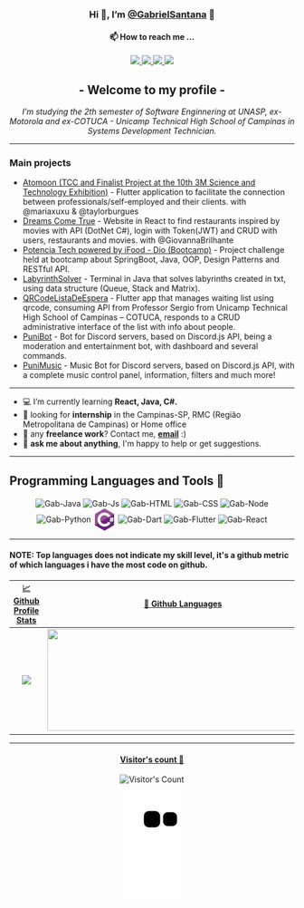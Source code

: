 <h3 align="center">
Hi 👋, I’m <a href="https://www.linkedin.com/in/gabriel-santana-silva" target="_blank" rel="noreferrer">@GabrielSantana</a> 🌟 
</h3>

<div align="center"> 
  <h4>📫 How to reach me ...</h4>
  <a href="https://www.linkedin.com/in/gabriel-santana-silva" target="_blank"> 
    <img src="https://img.shields.io/badge/-LinkedIn-blue?style=flat-square&logo=Linkedin&logoColor=white" height="22" target="_blank">
  </a>
  <a href = "mailto:gabriel04.ok@gmail.com" target="_blank">
    <img src="https://img.shields.io/badge/-Gmail-%23333?style=for-the-badge&logo=gmail&logoColor=white" height="22"  target="_blank">
  </a>
  <a href="https://www.instagram.com/oGaabs__/" target="_blank">
    <img src="https://img.shields.io/badge/-Instagram-%23E4405F?style=for-the-badge&logo=instagram&logoColor=white" height="22" target="_blank">
  </a>
  <a href = "https://github.com/AtomoonDev/TCC-Atomoon" target="_blank">
    <img src="https://user-images.githubusercontent.com/53992405/208225905-d2efbd97-e931-4753-8e2f-fb917a4bb7fa.png" height="22" target="_blank"/>
  </a>
</div> 

<h2 align="center">
- Welcome to my profile -
</h2> 

<div align="center">
<em> I’m studying the 2th semester of Software Enginnering at UNASP, ex-Motorola and ex-COTUCA - Unicamp Technical High School of Campinas in Systems Development Technician.</em>
</div> 

---

### Main projects

- <a href="https://github.com/AtomoonDev/Rede_Atomoon" target="_blank">Atomoon (TCC and Finalist Project at the 10th 3M Science and Technology Exhibition)</a> - Flutter application to facilitate the connection between professionals/self-employed and their clients. with @mariaxuxu & @taylorburgues
- <a href="https://github.com/GiovannaBrilhante/Dreams-come-true" target="_blank">Dreams Come True</a> - Website in React to find restaurants inspired by movies with API (DotNet C#), login with Token(JWT) and CRUD with users, restaurants and movies. with @GiovannaBrilhante
- <a href="https://github.com/oGaabs/Dio-DesignPattern-Padroes_Java" target="_blank">Potencia Tech powered by iFood - Dio (Bootcamp)</a> - Project challenge held at bootcamp about SpringBoot, Java, OOP, Design Patterns and RESTful API.
- <a href="https://github.com/oGaabs/LabirintoSolver_Java" target="_blank">LabyrinthSolver</a> - Terminal in Java that solves labyrinths created in txt, using data structure (Queue, Stack and Matrix).
- <a href="https://github.com/oGaabs/ListaDeEsperaQRCode_PFSergio-Flutter" target="_blank">QRCodeListaDeEspera</a> - Flutter app that manages waiting list using qrcode, consuming API from Professor Sergio from Unicamp Technical High School of Campinas – COTUCA, responds to a CRUD administrative interface of the list with info about people. 
- <a href="https://github.com/oGaabs/PuniBot" target="_blank">PuniBot</a> - Bot for Discord servers, based on Discord.js API, being a moderation and entertainment bot, with dashboard and several commands.
- <a href="https://github.com/oGaabs/PuniMusic" target="_blank">PuniMusic</a> - Music Bot for Discord servers, based on Discord.js API, with a complete music control panel, information, filters and much more!

---

* 💻 I’m currently learning **React, Java, C#.**
* 💼 looking for **internship** in the Campinas-SP, RMC (Região Metropolitana de Campinas) or Home office
* 📌 any **freelance work**? Contact me, **[email]** :)
* 💬 **ask me about anything**, I'm happy to help or get suggestions.

---

## Programming Languages and Tools 🚀

<div style="display: inline_block; text-align:center"> 
  <img alt="Gab-Java" align="center" width="40" src="https://cdn.jsdelivr.net/gh/devicons/devicon/icons/java/java-original-wordmark.svg">
  <img alt="Gab-Js" align="center" width="40" src="https://img.icons8.com/color/240/000000/javascript.png">
  <img alt="Gab-HTML" align="center" width="40" src="https://cdn.jsdelivr.net/gh/devicons/devicon/icons/html5/html5-original.svg">
  <img alt="Gab-CSS" align="center" width="40" src="https://cdn.jsdelivr.net/gh/devicons/devicon/icons/css3/css3-original.svg">
  <img alt="Gab-Node"  align="center" width="40" src="https://img.icons8.com/color/240/000000/nodejs.png">
  <img alt="Gab-Python" align="center" width="40" src="https://cdn.jsdelivr.net/gh/devicons/devicon/icons/python/python-original-wordmark.svg">
  <img alt="Gab-CSharp" align="center" width="40" src="https://raw.githubusercontent.com/devicons/devicon/master/icons/csharp/csharp-original.svg">
  <img alt="Gab-Dart" align="center" width="40" src="https://cdn.jsdelivr.net/gh/devicons/devicon/icons/dart/dart-original.svg" />
  <img alt="Gab-Flutter" align="center" width="40" src="https://cdn.jsdelivr.net/gh/devicons/devicon/icons/flutter/flutter-original.svg" />
  <img alt="Gab-React" align="center"  width="40" src="https://cdn.jsdelivr.net/gh/devicons/devicon/icons/react/react-original-wordmark.svg">
</div>
 
---

#### NOTE: Top languages does not indicate my skill level, it's a github metric of which languages i have the most code on github.

| [📈 Github Profile Stats](https://github.com/anuraghazra/github-readme-stats#github-stats-card) | [📓 Github Languages](https://github.com/anuraghazra/github-readme-stats#top-languages-card) |
| :---: | :---: |
| <img height="180" src="https://github-readme-stats.vercel.app/api?username=oGaabs&show_icons=true&theme=react&count_private=true&bg_color=0D1117" /> | <img height="180" width="480"  src="https://github-readme-stats.vercel.app/api/top-langs/?username=oGaabs&layout=compact&langs_count=6&hide=cmake&theme=react&bg_color=0D1117" /> |

---

<div align="center">

  [<h4>Visitor's count 👀</h4>](https://dev.to/ryanlanciaux/visitor-count-on-your-github-profile-with-one-line-of-markdown-593g)
  <img src="https://profile-counter.glitch.me/oGaabs/count.svg" alt="Visitor's Count" title="Visitor's Count"/>

  ![Snake animation](https://raw.githubusercontent.com/oGaabs/oGaabs/output/github-contribution-grid-snake.svg)

</div>

[linktree]: https://linktr.ee/GabrielSant
[github]: https://github.com/oGaabs
[linkedin]: https://www.linkedin.com/in/gabriel-santana-silva/
[instagram]: https://www.instagram.com/oGaabs__/
[email]: mailto:gabriel04.ok@gmail.com
[telegram-todo]: https://t.me/GabrielSantanaSilva
[discord]: https://discords.com/bio/p/punidc
